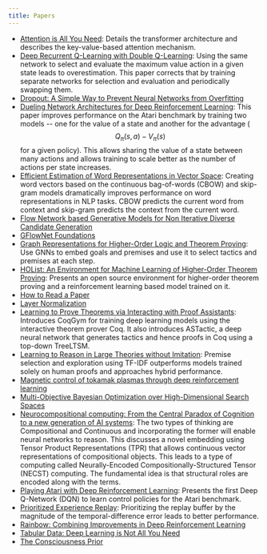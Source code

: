 ```yaml
---
title: Papers
---
```


- [Attention is All You Need](attention-is-all-you-need): Details the transformer architecture and describes the key-value-based attention mechanism.
- [Deep Recurrent Q-Learning with Double Q-Learning](deep-recurrent-q-learning-with-double-q-learning): Using the same network to select and evaluate the maximum value action in a given state leads to overestimation. This paper corrects that by training separate networks for selection and evaluation and periodically swapping them.
- [Dropout: A Simple Way to Prevent Neural Networks from Overfitting](dropout)
- [Dueling Network Architectures for Deep Reinforcement Learning](dueling-network-architectures-for-deep-reinforcement-learning): This paper improves performance on the Atari benchmark by training two models -- one for the value of a state and another for the advantage ($$Q_\pi(s,a) - V_\pi(s)$$ for a given policy). This allows sharing the value of a state between many actions and allows training to scale better as the number of actions per state increases.
- [Efficient Estimation of Word Representations in Vector Space](word2vec): Creating word vectors based on the continuous bag-of-words (CBOW) and skip-gram models dramatically improves performance on word representations in NLP tasks. CBOW predicts the current word from context and skip-gram predicts the context from the current word.
- [Flow Network based Generative Models for Non Iterative Diverse Candidate Generation](flow-network-based-generative-models-for-non-iterative-diverse-candidate-generation)
- [GFlowNet Foundations](gflownet-foundations)
- [Graph Representations for Higher-Order Logic and Theorem Proving](graph-representations-for-higher-order-logic-and-theorem-proving): Use GNNs to embed goals and premises and use it to select tactics and premises at each step.
- [HOList: An Environment for Machine Learning of Higher-Order Theorem Proving](holist): Presents an open source environment for higher-order theorem proving and a reinforcement learning based model trained on it.
- [How to Read a Paper](how-to-read-a-paper)
- [Layer Normalization](layer-normalization)
- [Learning to Prove Theorems via Interacting with Proof Assistants](learning-to-prove-theorems-via-interacting-with-proof-assistants): Introduces CoqGym for training deep learning models using the interactive theorem prover Coq. It also introduces ASTactic, a deep neural network that generates tactics and hence proofs in Coq using a top-down TreeLTSM.
- [Learning to Reason in Large Theories without Imitation](learning-to-reason-in-large-theories-without-imitation): Premise selection and exploration using TF-IDF outperforms models trained solely on human proofs and approaches hybrid performance.
- [Magnetic control of tokamak plasmas through deep reinforcement learning](magnetic-control-of-tokamak-plasmas-through-deep-reinforcement-learning)
- [Multi-Objective Bayesian Optimization over High-Dimensional Search Spaces](mulit-objective-bayesian-optimization-over-high-dimensional-search-spaces)
- [Neurocompositional computing: From the Central Paradox of Cognition to a new generation of AI systems](neurocompositional-computing): The two types of thinking are Compositional and Continuous and incorporating the former will enable neural networks to reason. This discusses a novel embedding using Tensor Product Representations (TPR) that allows continuous vector representations of compositional objects. This leads to a type of computing called Neurally-Encoded Compositionally-Structured Tensor (NECST) computing. The fundamental idea is that structural roles are encoded along with the terms.
- [Playing Atari with Deep Reinforcement Learning](playing-atari-with-deep-reinforcement-learning): Presents the first Deep Q-Network (DQN) to learn control policies for the Atari benchmark.
- [Prioritized Experience Replay](prioritized-experience-replay): Prioritizing the replay buffer by the magnitude of the temporal-difference error leads to better performance.
- [Rainbow: Combining Improvements in Deep Reinforcement Learning](rainbow)
- [Tabular Data: Deep Learning is Not All You Need](tabular-data)
- [The Consciousness Prior](the-consciousness-prior)
